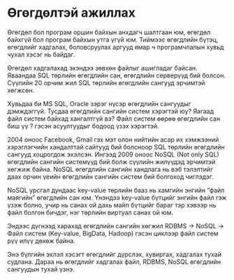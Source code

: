 # Өгөгдөлтэй ажиллах

Өгөгдөл бол програм оршин байхын анхдагч шалтгаан юм, өгөгдөл байхгүй бол програм байхын утга үгүй юм. Тиймээс өгөгдлийн бүтэц, өгөгдлийг хадгалах, боловсруулах аргууд ямар ч програмчлалын хувьд чухал хэсэг нь байдаг.

Өгөгдөл хадгалахад эхэндээ зөвхөн файлыг ашигладаг байсан. Яваандаа SQL төрлийн өгөгдлийн сан, өгөгдлийн серверүүд бий болсон. Сүүлийн 20 орчим жил SQL төрлийн өгөгдлийн сангууд эрчимтэй хөгжсөн.

Хувьдаа би MS SQL, Oracle зэрэг нүсэр өгөгдлийн сангуудыг дэмждэггүй. Тусдаа өгөгдлийн сангийн систем хэрэгтэй юу? Яагаад файл систем байхад хангалтгүй вэ?  Файл систем өөрөө өгөгдлийн сан биш үү ? гэсэн  асуултуудыг бодоод үзэх хэрэгтэй.

2004 оноос Facebook, Gmail гэх мэт олон нийтийн асар их хэмжээний хэрэглэгчийн хандалттай сайтууд бий болсноор SQL төрлийн өгөгдлийн сангууд хоцрогдож эхэлсэн. Ингээд 2009 оноос NoSQL  \(Not only SQL\) өгөгдлийн сангийн системүүд бий болж сүүлийн жилүүдэд эрчимтэй хөгжиж байна. NoSQL өгөгдлийн сангийн хандлага нь вэб тэлэлтийг даах орчин үеийн өгөгдлийн сангийн систем бий болгоход чиглэдэг.

NoSQL урсгал дундаас key-value төрлийн бааз нь хамгийн энгийн “файл маягийн” өгөгдлийн сан юм. Үнэндээ key-value бүтцийг энгийн файл гэж үзэж болно, учир нь санах ой дахь майп бүтцийг бараг тэр хэвээр нь файл болгон бичдэг, нэг төрлийн виртуал санах ой юм.

Эндээс дүгнээд харахад өгөгдлийн сангийн хөгжил RDBMS → NoSQL → Файл систем \(Key-value, BigData, Hadoop\) гэсэн циклээр файл систем рүү илүү дөхөж байна.

Энэ бүлгийн эхлэл хэсэгт өгөгдлийг дүрслэх, хувиргах, хадгалах тухай судлана. Дараа нь өгөгдлийг хадгалах файл, RDBMS, NoSQL өгөгдлийн сангуудын тухай үзнэ.

